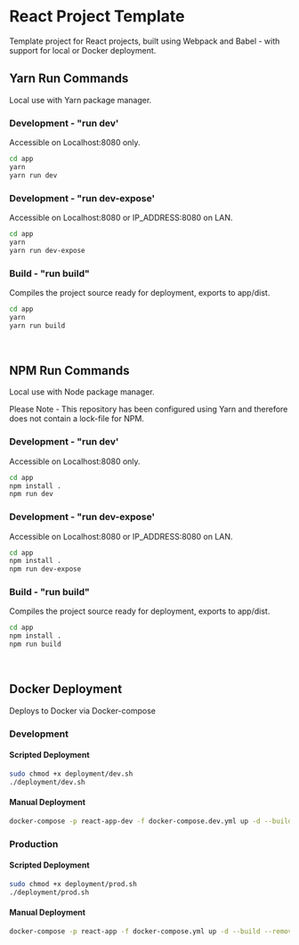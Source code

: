 # React Project Template
Template project for React projects, built using Webpack and Babel - with support for local or Docker deployment.

## Yarn Run Commands
Local use with Yarn package manager.


### Development - "run dev'
Accessible on Localhost:8080 only.

```bash
cd app
yarn
yarn run dev
```

### Development - "run dev-expose'
Accessible on Localhost:8080 or IP_ADDRESS:8080 on LAN.

```bash
cd app
yarn
yarn run dev-expose
```

### Build - "run build"
Compiles the project source ready for deployment, exports to app/dist.

```bash
cd app
yarn
yarn run build
```

<br>

## NPM Run Commands
Local use with Node package manager.

Please Note - This repository has been configured using Yarn and therefore does not contain a lock-file for NPM.

### Development - "run dev'
Accessible on Localhost:8080 only.

```bash
cd app
npm install .
npm run dev
```

### Development - "run dev-expose'
Accessible on Localhost:8080 or IP_ADDRESS:8080 on LAN.

```bash
cd app
npm install .
npm run dev-expose
```

### Build - "run build"
Compiles the project source ready for deployment, exports to app/dist.

```bash
cd app
npm install .
npm run build
```

<br>

## Docker Deployment
Deploys to Docker via Docker-compose

### Development
#### Scripted Deployment
```bash
sudo chmod +x deployment/dev.sh
./deployment/dev.sh
```

#### Manual Deployment
```bash
docker-compose -p react-app-dev -f docker-compose.dev.yml up -d --build --remove-orphans
```
### Production
#### Scripted Deployment
```bash
sudo chmod +x deployment/prod.sh
./deployment/prod.sh
```

#### Manual Deployment
```bash
docker-compose -p react-app -f docker-compose.yml up -d --build --remove-orphans
```